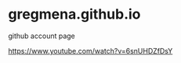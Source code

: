 gregmena.github.io
==================
github account page

https://www.youtube.com/watch?v=6snUHDZfDsY

